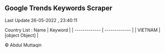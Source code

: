 

## Google Trends Keywords Scraper 
 
Last Update 26-05-2022 , 23:40:11

Country List :
 Name  | Keyword |
| ------------- | ------------- |
| VIETNAM | [object Object] |



© Abdul Muttaqin 
